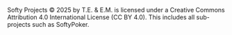 Softy Projects © 2025 by T.E. & E.M. is licensed under a Creative Commons Attribution 4.0 International License (CC BY 4.0). This includes all sub-projects such as SoftyPoker.
